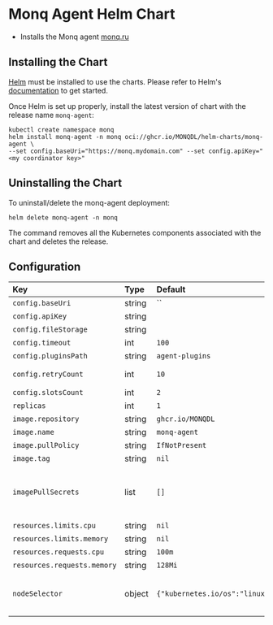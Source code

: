 # Monq Agent Helm Chart

* Installs the Monq agent [monq.ru](https://monq.ru)


## Installing the Chart

[Helm](https://helm.sh) must be installed to use the charts.
Please refer to Helm's [documentation](https://helm.sh/docs/) to get started.

Once Helm is set up properly, install the latest version of chart with the release name `monq-agent`:

```console
kubectl create namespace monq
helm install monq-agent -n monq oci://ghcr.io/MONQDL/helm-charts/monq-agent \
--set config.baseUri="https://monq.mydomain.com" --set config.apiKey="<my coordinator key>"
```

## Uninstalling the Chart

To uninstall/delete the monq-agent deployment:

```console
helm delete monq-agent -n monq
```

The command removes all the Kubernetes components associated with the chart and deletes the release.

## Configuration
| Key                         | Type   | Default                        | Description                                                                                                                                                             |
|:----------------------------|:-------|:-------------------------------|:------------------------------------------------------------------------------------------------------------------------------------------------------------------------|
| `config.baseUri`            | string | ``                             | Monq instance FQDN                                                                                                                                                      |
| `config.apiKey`             | string | ` `                            | Coordinator API key of instance                                                                                                                                         |
| `config.fileStorage`        | string | ` `                            | Path to agent file storage                                                                                                                                              |
| `config.timeout`            | int    | `100`                          | Timeout for connecting to instance                                                                                                                                      |
| `config.pluginsPath`        | string | `agent-plugins`                | Path to directory containing plugins                                                                                                                                    |
| `config.retryCount`         | int    | `10`                           | Number of times to retry connection to instance                                                                                                                         |
| `config.slotsCount`         | int    | `2`                            | Number of agent slots                                                                                                                                                   |
| `replicas`                  | int    | `1`                            | Number of replicas                                                                                                                                                      |
| `image.repository`          | string | `ghcr.io/MONQDL`               | Container image repository                                                                                                                                              |
| `image.name`                | string | `monq-agent`                   | Container image name                                                                                                                                                    |
| `image.pullPolicy`          | string | `IfNotPresent`                 | Image Pull policy                                                                                                                                                       |
| `image.tag`                 | string | `nil`                          | Image tag, use AppVersion if undefined.                                                                                                                                 |
| `imagePullSecrets`          | list   | `[]`                           | Optional array of imagePullSecrets containing private registry credentials # Ref: https://kubernetes.io/docs/tasks/configure-pod-container/pull-image-private-registry/ |
| `resources.limits.cpu`      | string | `nil`                          | CPU limits                                                                                                                                                              |
| `resources.limits.memory`   | string | `nil`                          | Memory limits                                                                                                                                                           |
| `resources.requests.cpu`    | string | `100m`                         | CPU requests                                                                                                                                                            |
| `resources.requests.memory` | string | `128Mi`                        | Memory requests                                                                                                                                                         |
| `nodeSelector `             | object | `{"kubernetes.io/os":"linux"}` | Node labels for default backend pod assignment # Ref: https://kubernetes.io/docs/user-guide/node-selection/ #                                                           |